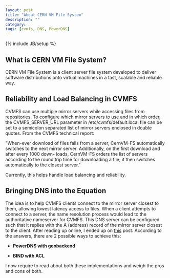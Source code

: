 ```yaml
---
layout: post
title: "About CERN VM File System"
description: ""
category: 
tags: [cvmfs, DNS, PowerDNS]
---
```

{% include JB/setup %}
## What is CERN VM File System?
CERN VM File System is a client server file system developed to deliver software distributions onto virtual machines in a fast, scalable and reliable way. 

## Reliability and Load Balancing in CVMFS
CVMFS can use multiple mirror servers while accessing files from repositories. To configure which mirror servers to use and in which order, the CVMFS_SERVER_URL parameter in /etc/cvmfs/default.local file can be set to a semicolon separated list of mirror servers enclosed in double quotes. From the CVMFS technical report:

"When-ever download of files fails from a server, CernVM-FS automatically switches to the
next mirror server. Additionally, on the first download and after every 1000 down-
loads, CernVM-FS orders the list of servers according to the round trip time for
downloading a file; it then switches automatically to the closest server."

Currently, this helps handle load balancing and reliability.

## Bringing DNS into the Equation
The idea is to help CVMFS clients connect to the mirror server closest to them, allowing lowest latency access to files. When a client attempts to connect to a server, the name resolution process would lead to the authoritative nameserver for CVMFS. This DNS server can be configured such that it replies with the A (address) record of the mirror server closest to the client. After reading up online, I ended up on [this](http://serverfault.com/questions/30567/geo-dns-providers) post. According to the answers, there are 2 possible ways to achieve this:

* __PowerDNS with geobackend__


* __BIND with ACL__

I now require to read about both these implementations and weigh the pros and cons of both.

